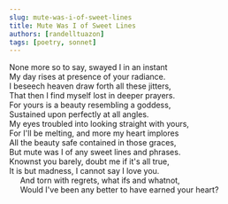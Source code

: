 ```yaml
---
slug: mute-was-i-of-sweet-lines
title: Mute Was I of Sweet Lines
authors: [randelltuazon]
tags: [poetry, sonnet]
---
```


None more so to say, swayed I in an instant<br/>
My day rises at presence of your radiance.<br/>
I beseech heaven draw forth all these jitters,<br/>
That then I find myself lost in deeper prayers.<br/>
For yours is a beauty resembling a goddess,<br/>
Sustained upon perfectly at all angles.<br/>
My eyes troubled into looking straight with yours,<br/>
For I'll be melting, and more my heart implores<br/>
All the beauty safe contained in those graces,<br/>
But mute was I of any sweet lines and phrases.<br/>
Knownst you barely, doubt me if it's all true,<br/>
It is but madness, I cannot say I love you.<br/>
&nbsp;&nbsp;&nbsp;&nbsp; And torn with regrets, what ifs and whatnot,<br/>
&nbsp;&nbsp;&nbsp;&nbsp; Would I've been any better to have earned your heart?<br/>
